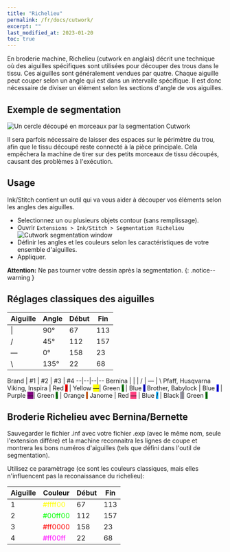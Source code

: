 ```yaml
---
title: "Richelieu"
permalink: /fr/docs/cutwork/
excerpt: ""
last_modified_at: 2023-01-20
toc: true
---
```

En broderie machine, Richelieu (cutwork en anglais) décrit une  technique où des aiguilles spécifiques sont utilisées pour découper des trous dans le tissu. Ces aiguilles sont généralement vendues par quatre. Chaque aiguille peut couper selon un angle qui est dans un intervalle spécifique. Il est donc nécessaire de diviser un élément selon les sections d'angle de vos aiguilles.

## Exemple de segmentation

![Un cercle découpé en morceaux par la segmentation Cutwork](/assets/images/docs/cutwork-segmentation.png)

Il sera parfois nécessaire de laisser des espaces sur le périmètre du trou, afin que le tissu découpé reste connecté à la pièce principale. Cela empêchera la machine de  tirer sur des petits morceaux de tissu découpés, causant des problèmes à l'exécution.


## Usage

Ink/Stitch contient un outil qui va vous aider à découper vos éléments selon les angles des aiguilles.

* Selectionnez un ou plusieurs objets contour (sans remplissage). 
* Ouvrir `Extensions > Ink/Stitch > Segmentation Richelieu`
  ![Cutwork segmentation window](/assets/images/docs/fr/cutwork-segmentation.png)
* Définir les angles et les couleurs selon les caractéristiques de votre ensemble d'aiguilles.
* Appliquer.


**Attention:** Ne pas tourner votre dessin après la segmentation.
{: .notice--warning }

## Réglages classiques  des aiguilles


Aiguille|Angle                                    |Début|Fin
------|-------------------------------------------|-----|---
<span class="cwd">&#124;</span>   | 90°  | 67  | 113
<span class="cwd">/</span>        | 45°  | 112 | 157
<span class="cwd">&#8213;</span>  | 0°   | 158 | 23
<span class="cwd">&#x5c;</span>   | 135° | 22  | 68


Brand | #1  | #2 | #3 | #4
--|--|--|--
Bernina                  | <span class="cwd">&#124;</span>                                | <span class="cwd">/</span>                                        | <span class="cwd">&#8213;</span>                                   | <span class="cwd">&#x5c;</span>
Pfaff, Husqvarna Viking, Inspira | Red <span class="cwd" style="background:red;">/</span> | Yellow <span class="cwd" style="background: yellow">&#8213;</span>| Green <span class="cwd" style="background: green;">&#x5c;</span>   | Blue <span class="cwd" style="background: blue">&#124;</span>
Brother, Babylock        | Blue <span class="cwd" style="background: blue;">/</span>      | Purple <span class="cwd" style="background: purple;">&#8213;</span>| Green <span class="cwd" style="background: green;">&#x5c;</span>  | Orange <span class="cwd" style="background: #ff6000;">&#124;</span>
Janome                   | Red <span class="cwd" style="background: #ff3f7e;">&#8213;</span>  | Blue <span class="cwd" style="background: #00abff;">/</span>          | Black <span class="cwd" style="background: #413f57; color: white;">&#124;</span>| Green <span class="cwd" style="background: green;">&#x5c;</span>


## Broderie Richelieu avec  Bernina/Bernette

Sauvegarder le fichier .inf avec votre fichier .exp (avec le même nom, seule l'extension différe) et la machine reconnaitra les lignes de coupe et montrera les bons numéros d'aiguilles (tels que défini dans l'outil de segmentation).

Utilisez ce paramètrage (ce sont les couleurs classiques, mais elles n'influencent pas la reconaissance du richelieu):

Aiguille|Couleur                                 |Début|Fin
------|-------------------------------------------|-----|---
1     |<span style="color: #ffff00">#ffff00</span>|67   |113
2     |<span style="color: #00ff00">#00ff00</span>|112  |157
3     |<span style="color: #ff0000">#ff0000</span>|158  |23
4     |<span style="color: #ff00ff">#ff00ff</span>|22   |68

